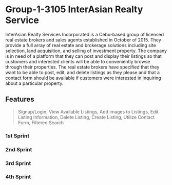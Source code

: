 # Group-1-3105 InterAsian Realty Service
InterAsian Realty Services Incorporated is a Cebu-based group of licensed real estate brokers and sales agents established in October of 2015. They provide a full array of real estate and brokerage solutions including site selection, land acquisition, and selling of investment property. The company is in need of a platform that they can post and display their listings so that customers and interested clients will be able to conveniently browse through their properties. The real estate brokers have specified that they want to be able to post, edit, and delete listings as they please and that a contact form should be available if customers were interested in inquiring about a particular property.

## Features
> Signup/Login, 
> View Available Listings, 
> Add images to Listings, 
> Edit Listing Information, 
> Delete Listing, 
> Create Listing, 
> Utilize Contact Form, 
> Filtered Search



### 1st Sprint


### 2nd Sprint


### 3rd Sprint


### 4th Sprint



